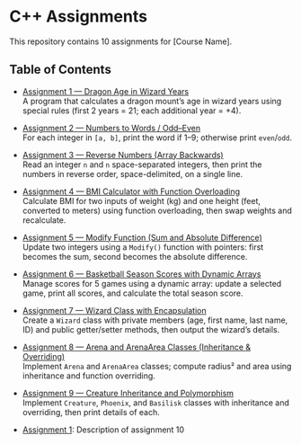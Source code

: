 # C++ Assignments

This repository contains 10 assignments for [Course Name].

## Table of Contents

- [Assignment 1 — Dragon Age in Wizard Years](./Ass1/README.md)  
  A program that calculates a dragon mount’s age in wizard years using special rules (first 2 years = 21; each additional year = +4).

- [Assignment 2 — Numbers to Words / Odd–Even](./Ass2/README.md)  
  For each integer in `[a, b]`, print the word if 1–9; otherwise print `even`/`odd`.

- [Assignment 3 — Reverse Numbers (Array Backwards)](./Ass3/README.md)  
  Read an integer `n` and `n` space-separated integers, then print the numbers in reverse order, space-delimited, on a single line.
  
- [Assignment 4 — BMI Calculator with Function Overloading](./Ass4/README.md)  
  Calculate BMI for two inputs of weight (kg) and one height (feet, converted to meters) using function overloading, then swap weights and recalculate.
  
- [Assignment 5 — Modify Function (Sum and Absolute Difference)](./Ass5/README.md)  
  Update two integers using a `Modify()` function with pointers: first becomes the sum, second becomes the absolute difference.
  
- [Assignment 6 — Basketball Season Scores with Dynamic Arrays](./Ass6/README.md)  
  Manage scores for 5 games using a dynamic array: update a selected game, print all scores, and calculate the total season score.
  
- [Assignment 7 — Wizard Class with Encapsulation](./Ass7/README.md)  
  Create a `Wizard` class with private members (age, first name, last name, ID) and public getter/setter methods, then output the wizard’s details.
  
- [Assignment 8 — Arena and ArenaArea Classes (Inheritance & Overriding)](./Ass8/README.md)  
  Implement `Arena` and `ArenaArea` classes; compute radius² and area using inheritance and function overriding.

- [Assignment 9 — Creature Inheritance and Polymorphism](./Ass9/README.md)  
  Implement `Creature`, `Phoenix`, and `Basilisk` classes with inheritance and overriding, then print details of each.
  
- [Assignment 1](./Ass1/README.md): Description of assignment 10


